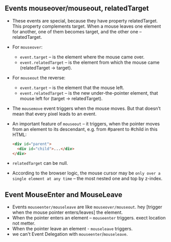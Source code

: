 ## Events mouseover/mouseout, relatedTarget

- These events are special, because they have property relatedTarget. This property complements target. When a mouse leaves one element for another, one of them becomes target, and the other one – relatedTarget.

- For `mouseover`:

  - `event.target` – is the element where the mouse came over.
  - `event.relatedTarget` – is the element from which the mouse came (relatedTarget → target).

- For `mouseout` the reverse:

  - `event.target` – is the element that the mouse left.
  - `event.relatedTarget` – is the new under-the-pointer element, that mouse left for (target → relatedTarget).

- The `mousemove` event triggers when the mouse moves. But that doesn’t mean that every pixel leads to an event.

- An important feature of `mouseout` – it triggers, when the pointer moves from an element to its descendant, e.g. from #parent to #child in this HTML:

  ```html
  <div id="parent">
    <div id="child">...</div>
  </div>
  ```

- `relatedTarget` can be null.
- According to the browser logic, the mouse cursor may be `only over a single element at any time` – the most nested one and top by z-index.

## Event MouseEnter and MouseLeave

- Events `mouseenter/mouseleave` are like `mouseover/mouseout`. hey [trigger when the mouse pointer enters/leaves] the element.
- When the pointer enters an element – `mouseenter` triggers. exect location not metter.
- When the pointer leave an element - `mouseleave` triggers.
- we can't Event Delegation with `mouseenter`/`mouseleave`.
